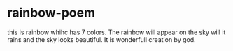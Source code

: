 # rainbow-poem
this is rainbow whihc has 7 colors.
The rainbow will appear on the sky will it rains and the sky looks beautiful.
It is wonderfull creation by god.
